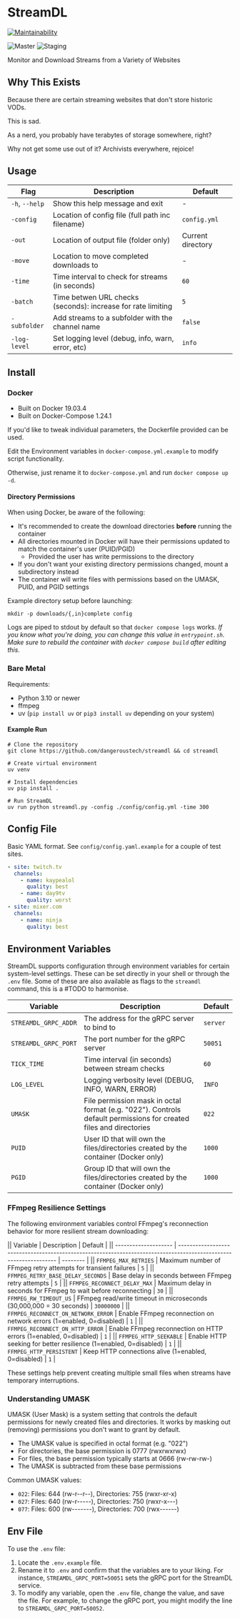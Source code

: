 # StreamDL

[![Maintainability](https://api.codeclimate.com/v1/badges/5145a4b986526fa4573b/maintainability)](https://codeclimate.com/github/dangeroustech/StreamDL/maintainability)

![Master](https://github.com/dangeroustech/streamdl/actions/workflows/deploy_master.yml/badge.svg)
![Staging](https://github.com/dangeroustech/streamdl/actions/workflows/deploy_staging.yml/badge.svg)

Monitor and Download Streams from a Variety of Websites

## Why This Exists

Because there are certain streaming websites that don't store historic VODs.

This is sad.

As a nerd, you probably have terabytes of storage somewhere, right?

Why not get some use out of it? Archivists everywhere, rejoice!

## Usage

| Flag           | Description                                                  | Default           |
| -------------- | ------------------------------------------------------------ | ----------------- |
| `-h`, `--help` | Show this help message and exit                              | -                 |
| `-config`      | Location of config file (full path inc filename)             | `config.yml`      |
| `-out`         | Location of output file (folder only)                        | Current directory |
| `-move`        | Location to move completed downloads to                      | -                 |
| `-time`        | Time interval to check for streams (in seconds)              | `60`              |
| `-batch`       | Time betwen URL checks (seconds): increase for rate limiting | `5`               |
| `-subfolder`   | Add streams to a subfolder with the channel name             | `false`           |
| `-log-level`   | Set logging level (debug, info, warn, error, etc)            | `info`            |

## Install

### Docker

- Built on Docker 19.03.4
- Built on Docker-Compose 1.24.1

If you'd like to tweak individual parameters, the Dockerfile provided can be used.

Edit the Environment variables in `docker-compose.yml.example` to modify script functionality.

Otherwise, just rename it to `docker-compose.yml` and run `docker compose up -d`.

#### Directory Permissions

When using Docker, be aware of the following:

- It's recommended to create the download directories **before** running the container
- All directories mounted in Docker will have their permissions updated to match the container's user (PUID/PGID)
  - Provided the user has write permissions to the directory
- If you don't want your existing directory permissions changed, mount a subdirectory instead
- The container will write files with permissions based on the UMASK, PUID, and PGID settings

Example directory setup before launching:

```shell
mkdir -p downloads/{,in}complete config
```

Logs are piped to stdout by default so that `docker compose logs` works.
_If you know what you're doing, you can change this value in `entrypoint.sh`._
_Make sure to rebuild the container with `docker compose build` after editing this._

### Bare Metal

Requirements:

- Python 3.10 or newer
- ffmpeg
- uv (`pip install uv` or `pip3 install uv` depending on your system)

#### Example Run

```shell
# Clone the repository
git clone https://github.com/dangeroustech/streamdl && cd streamdl

# Create virtual environment
uv venv

# Install dependencies
uv pip install .

# Run StreamDL
uv run python streamdl.py -config ./config/config.yml -time 300
```

## Config File

Basic YAML format. See `config/config.yaml.example` for a couple of test sites.

```yaml
- site: twitch.tv
  channels:
    - name: kaypealol
      quality: best
    - name: day9tv
      quality: worst
- site: mixer.com
  channels:
    - name: ninja
      quality: best
```

## Environment Variables

StreamDL supports configuration through environment variables for certain system-level settings.
These can be set directly in your shell or through the `.env` file.
Some of these are also available as flags to the `streamdl` command, this is a #TODO to harmonise.

| Variable             | Description                                                                                                       | Default  |
| -------------------- | ----------------------------------------------------------------------------------------------------------------- | -------- |
| `STREAMDL_GRPC_ADDR` | The address for the gRPC server to bind to                                                                        | `server` |
| `STREAMDL_GRPC_PORT` | The port number for the gRPC server                                                                               | `50051`  |
| `TICK_TIME`          | Time interval (in seconds) between stream checks                                                                  | `60`     |
| `LOG_LEVEL`          | Logging verbosity level (DEBUG, INFO, WARN, ERROR)                                                                | `INFO`   |
| `UMASK`              | File permission mask in octal format (e.g. "022"). Controls default permissions for created files and directories | `022`    |
| `PUID`               | User ID that will own the files/directories created by the container (Docker only)                                | `1000`   |
| `PGID`               | Group ID that will own the files/directories created by the container (Docker only)                               | `1000`   |

### FFmpeg Resilience Settings

The following environment variables control FFmpeg's reconnection behavior for more resilient stream downloading:

|| Variable             | Description                                                                                                       | Default  |
|| -------------------- | ----------------------------------------------------------------------------------------------------------------- | -------- |
|| `FFMPEG_MAX_RETRIES` | Maximum number of FFmpeg retry attempts for transient failures                                                   | `5`      |
|| `FFMPEG_RETRY_BASE_DELAY_SECONDS` | Base delay in seconds between FFmpeg retry attempts                                                       | `5`      |
|| `FFMPEG_RECONNECT_DELAY_MAX` | Maximum delay in seconds for FFmpeg to wait before reconnecting                                             | `30`     |
|| `FFMPEG_RW_TIMEOUT_US` | FFmpeg read/write timeout in microseconds (30,000,000 = 30 seconds)                                             | `30000000` |
|| `FFMPEG_RECONNECT_ON_NETWORK_ERROR` | Enable FFmpeg reconnection on network errors (1=enabled, 0=disabled)                                     | `1`      |
|| `FFMPEG_RECONNECT_ON_HTTP_ERROR` | Enable FFmpeg reconnection on HTTP errors (1=enabled, 0=disabled)                                          | `1`      |
|| `FFMPEG_HTTP_SEEKABLE` | Enable HTTP seeking for better resilience (1=enabled, 0=disabled)                                           | `1`      |
|| `FFMPEG_HTTP_PERSISTENT` | Keep HTTP connections alive (1=enabled, 0=disabled)                                                          | `1`      |

These settings help prevent creating multiple small files when streams have temporary interruptions.

### Understanding UMASK

UMASK (User Mask) is a system setting that controls the default permissions for newly created files and directories.
It works by masking out (removing) permissions you don't want to grant by default.

- The UMASK value is specified in octal format (e.g. "022")
- For directories, the base permission is 0777 (rwxrwxrwx)
- For files, the base permission typically starts at 0666 (rw-rw-rw-)
- The UMASK is subtracted from these base permissions

Common UMASK values:

- `022`: Files: 644 (rw-r--r--), Directories: 755 (rwxr-xr-x)
- `027`: Files: 640 (rw-r-----), Directories: 750 (rwxr-x---)
- `077`: Files: 600 (rw-------), Directories: 700 (rwx------)

## Env File

To use the `.env` file:

1. Locate the `.env.example` file.
2. Rename it to `.env` and confirm that the variables are to your liking.
   For instance, `STREAMDL_GRPC_PORT=50051` sets the gRPC port for the StreamDL service.
3. To modify any variable, open the `.env` file, change the value, and save the file.
   For example, to change the gRPC port, you might modify the line to `STREAMDL_GRPC_PORT=50052`.
